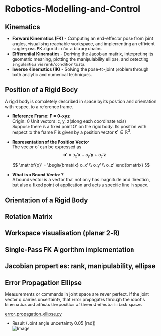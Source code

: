 # Robotics-Modelling-and-Control

## Kinematics
- **Forward Kinematics (FK)** - Computing an end-effector pose from joint angles, visualising reachable workspace, and implementing an efficient single-pass FK algorithm for arbitrary chains.
- **Differential Kinematics** - Deriving the Jacobian matirix, interpreting its geometric meaning, plotting the manipulability ellipse, and detecting singularities via rank/condition tests.
- **Inverse Kinematics (IK)** - Solving the pose-to-joint problem through both analytic and numerical techniques.

## Position of a Rigid Body
A rigid body is completely described in space by its position and orientation with respect to a reference frame.  

- **Reference Frame: F = O-xyz**  
Origin: O
Unit vectors: x, y, z(along each coordinate axis)  
Suppose there is a fixed point O' on the rigid body. Its position with respect to the frame F is given by a position vector $\mathbf{o}' \in \mathbb{R}^3$.  

- **Representation of the Position Vector**  
The vector o' can be expressed as
$$
\mathbf{o}' = o_x' \mathbf{x} + o_y' \mathbf{y} + o_z' \mathbf{z}
$$
 
$$
\mathbf{o}' =
\begin{bmatrix}
o_x' \\
o_y' \\
o_z'
\end{bmatrix}
$$

- **What is a Bound Vector ?**  
A bound vector is a vector that not only has magnitude and direction, but also a fixed point of application and acts a specific line in space.

## Orientation of a Rigid Body

## Rotation Matrix

## Workspace visualisation (planar 2‑R)

## Single‑Pass FK Algorithm implementation

## Jacobian properties: rank, manipulability, ellipse

## Error Propagation Ellipse  
Measurements or commands in joint space are never perfect. If the joint vector q carries uncertainty, that error propagates through the robot's kinematics and affects the position of the end effector in task space.  

[error_propagation_ellipse.py](https://github.com/knamatame0729/Robotics-Modelling-and-Control/blob/main/error_propagation_ellipse.py)  

- Result  (Joint angle uncertainty 0.05 [rad])  
![Image](https://github.com/user-attachments/assets/3c981419-f66c-48eb-8a93-6f5ed2b2e6de)
